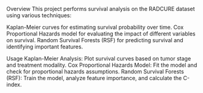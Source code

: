 Overview
This project performs survival analysis on the RADCURE dataset using various techniques:

Kaplan-Meier curves for estimating survival probability over time.
Cox Proportional Hazards model for evaluating the impact of different variables on survival.
Random Survival Forests (RSF) for predicting survival and identifying important features.

Usage
Kaplan-Meier Analysis: Plot survival curves based on tumor stage and treatment modality.
Cox Proportional Hazards Model: Fit the model and check for proportional hazards assumptions.
Random Survival Forests (RSF): Train the model, analyze feature importance, and calculate the C-index.
